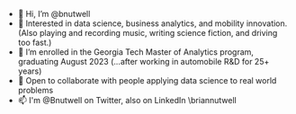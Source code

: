 - 👋 Hi, I’m @bnutwell
- 👀 Interested in data science, business analytics, and mobility innovation.  (Also playing and recording music, writing science fiction, and driving too fast.)
- 🌱 I’m enrolled in the Georgia Tech Master of Analytics program, graduating August 2023
    (...after working in automobile R&D for 25+ years)
- 💞️ Open to collaborate with people applying data science to real world problems
- 📫 I'm @Bnutwell on Twitter, also on LinkedIn \briannutwell

<!---
bnutwell/bnutwell is a ✨ special ✨ repository because its `README.md` (this file) appears on your GitHub profile.
You can click the Preview link to take a look at your changes.
--->
